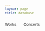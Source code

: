 ```yaml
---
layout: page
title: database
---
```


<style>
	body {font: 400 12px/1 -apple-system,BlinkMacSystemFont,"Segoe UI",Roboto,Helvetica,Arial,sans-serif,"Apple Color Emoji","Segoe UI Emoji","Segoe UI Symbol"}
	h1 { font-size: 40px; }
	th { text-align: left; }
	table.browse { min-width: 1000px;}
	table.browse { margin-left: auto; margin-right: auto; } /* center table */
	table.browse { border-collapse: collapse; } /* don't put gaps between cells */
	table.browse th { background:skyblue; }
	table.browse td, table.browse th {padding-left: 2px; padding-top: 2px; padding: 2px}
	table.browse tr:hover { background:#ff000011; }
	a { text-decoration: none; }
	span.browse-interface { margin-top: 30px; margin-bottom: 30px; }
	.wrapper {margin-left: 10px;}
	table.browse td:nth-child(2) {min-width: 125px;}
	table.browse td:nth-child(4) {white-space: nowrap;}
	table.browse td:nth-child(5) {min-width: 100px}
	table.browse td:nth-child(6) {min-width: 150px;}
	table.browse td:nth-child(7) {min-width: 200px;}
	select.source {max-width: 250px}
	span.sheet-button {
		display: inline-block;
		padding-bottom: 20px;
		padding-right: 20px;
	}
</style>

<script>


//////////////////////////////
//
// Click manager for selecting which worksheet data to browse:
//

document.addEventListener("click", function (event) {
	let clickedElement = event.target;
	let targetButton = clickedElement.closest(".sheet-button");
	if (!targetButton) {
		return;
	}
	let name = targetButton.dataset.sheet;
	displaySheet(name);
});



//////////////////////////////
//
// displaySheet -- Select the browse interface for a specific worksheet.
//

function displaySheet(name) {
	let list = document.querySelectorAll(".sheet-display");
	for (let i=0; i<list.length; i++) {
		let sheet = list[i];
		let sheetName = sheet.dataset.sheet;
		sheet.style.display = (name == sheetName ? "block" : "none");
	}
}


</script>


<div id="sheet-select">
	<span class="sheet-button" data-sheet="works">Works</span>
	<span class="sheet-button" data-sheet="concerts">Concerts</span>
</div>

<div id="browse-interface">
	<div class="sheet-display" data-sheet="works">
		<div class="search-interface"></div>
		<div class="results-list"></div>
	</div>
	<div class="sheet-display" data-sheet="concerts">
		<div class="search-interface"></div>
		<div class="results-list"></div>
	</div>
</div>

<script>
// vim: ts=3:nowrap

let EMC = {};
EMC.results = {};  // elements for displaying search results by sheet name.
EMC.menus = {}; // elements for displaying search menus by sheet name.
EMC.activeResults = null;
EMC.index = {};    // header name mapping by sheet.
EMC.index.works = {};  // header names for works sheet.
EMC.index.concerts = {};  // header names for works concerts.
EMC.METADATA = {};
EMC.METADATA.works = {% include_relative works.json %};
EMC.METADATA.concerts = {% include_relative concerts.json %};

EMC.index.works.name          = "Standardized Name of Work";
EMC.index.works.composer      = "Probable Composer";
EMC.index.works.voices        = "Voices";
EMC.index.works.composername  = "Composer Name as Listed in Program";
EMC.index.works.conflattr     = "Conflicting Attributions";
EMC.index.works.language	   = "Language";
EMC.index.works.language2	   = "Second Language";
EMC.index.works.monopoly	   = "Monophonic/Polyphonic";
EMC.index.works.sacrsec	      = "Sacred/Secular";
EMC.index.works.vocinstr	   = "Vocal/Instrumental";
EMC.index.works.genre   	   = "Genre";
EMC.index.works.source    	   = "Source of Work Listed in Program";
EMC.index.works.folios	      = "Folios/No.";
EMC.index.works.edition	      = "Edition of Work Listed in Program";
EMC.index.works.pages	      = "Nos./Page Numbers";
EMC.index.works.scanedition   = "Scan of Edition";
EMC.index.works.ProgID	      = "Program ID";
EMC.index.works.ProgDate	   = "Program Date";
EMC.index.works.ProgOrder	   = "Order in Program";
EMC.index.works.NotesWork	   = "Notes on Work";
EMC.index.works.ModernEd	   = "Modern Edition";
EMC.index.works.Repeatcon	   = "Repeat Concerts";
EMC.index.concerts.ID          = "ID";
EMC.index.concerts.year        = "Year";
EMC.index.concerts.month       = "Month";
EMC.index.concerts.day         = "Day";
EMC.index.concerts.date        = "Date";
EMC.index.concerts.ProgTitle   = "Program Title";
EMC.index.concerts.ensemble    = "Ensemble/Larger Org.";
EMC.index.concerts.loc         = "Location";
EMC.index.concerts.city        = "City";
EMC.index.concerts.state       = "State";
EMC.index.concerts.country     = "Country";
EMC.index.concerts.gmaps       = "Google Maps URL";
EMC.index.concerts.loccoord    = "Location Coordinates";
EMC.index.concerts.intro       = "Introduction";
EMC.index.concerts.direction   = "Direction";
EMC.index.concerts.performers  = "Performers";
EMC.index.concerts.archive     = "Archive (ARC)";
EMC.index.concerts.signature   = "Signature";
EMC.index.concerts.notes       = "Notes on Program";
EMC.index.concerts.literature  = "Literature";
EMC.index.concerts.image       = "Image";
EMC.index.concerts.extimage    = "Externally Hosted Image";

document.addEventListener("DOMContentLoaded", function () {
	buildSearchInterfaces(EMC.METADATA, "#browse-interface");
	displayBrowseTableWorks(EMC.METADATA.works);
	displayBrowseTableConcerts(EMC.METADATA.concerts);
});



//////////////////////////////
//
// buildSearchInterfaces --
//

function buildSearchInterfaces(metadata, selector) {
	let element = document.querySelector(selector);
	if (!element) {
		console.error("ERROR: Cannot find", selector, "element");
		return;
	}
	let browsers = element.querySelectorAll("div.sheet-display");
	for (let i=0; i<browsers.length; i++) {
		let sheetName = browsers[i].dataset.sheet;
		let browseElement = browsers[i].querySelector("div.search-interface");
		if (!browseElement) {
			console.error("ERROR: No browseElement for", sheetName);
			return;
		}
		EMC.menus[sheetName] = browseElement;
		let tableElement = browsers[i].querySelector("div.results-list");
		if (!tableElement) {
			console.error("ERROR: No search results list element for", sheetName);
			return;
		}
		EMC.results[sheetName] = tableElement;
		if (sheetName === "works") {
			buildSearchInterfaceWorks(metadata.works, browseElement);
		} else if (sheetName === "concerts") {
			buildSearchInterfaceConcerts(metadata.concerts, browseElement);
		}
	}
}


//////////////////////////////
//
// buildSearchInterfaceWorks --
//

function buildSearchInterfaceWorks(data, browseElement) {
	if (!browseElement) {
		console.error("ERROR: Cannot find search interface element", browseElement);
		return;
	}
	let output = "";
	output += buildComposerSelect(data);
	output += buildVoiceSelect(data);
	output += buildGenreSelect(data);
	output += buildLanguageSelect(data);
	output += buildMonoPolySelect(data);
	output += buildSacredSecularSelect(data);
	output += buildVocInstrSelect(data);
	output += buildSourceSelect(data);
	browseElement.innerHTML = output;
}


//////////////////////////////
//
// buildSearchInterfaceConcerts --
//

function buildSearchInterfaceConcerts(data, browseElement) {
	if (!browseElement) {
		console.error("ERROR: Cannot find search interface element", browseElement);
		return;
	}
	let output = "";
	output += buildCountrySelect(data);
	output += buildYearSelect(data);
	browseElement.innerHTML = output;
}


//////////////////////////////
//
// displayBrowseTableWorks --
//

function displayBrowseTableWorks(data) {
	let element = EMC.results.works;
	if (!element) {
		console.warn("Cannot find search results element for works");
		return;
	}

	let headings = [EMC.index.works.name, EMC.index.works.composer,
	EMC.index.works.voices, EMC.index.works.ProgDate,
	EMC.index.works.genre, EMC.index.works.source,
	EMC.index.works.edition, EMC.index.works.ModernEd];

	let contents = "";
	contents += "<table class='browse'>\n";
	contents += "<thead>\n";
	contents += makeTableHeader(headings);
	contents += "</thead>\n";
	contents += "<tbody>\n";
	contents += makeTableBody(headings, data);
	contents += "</tbody>\n";
	contents += "</table>\n";
	element.innerHTML = contents;
}

//////////////////////////////
//
// displayBrowseTableConcerts --
//

function displayBrowseTableConcerts(data) {
	let element = EMC.results.concerts;
	if (!element) {
		console.warn("Cannot find search results element for works");
		return;
	}

	let headings = [EMC.index.concerts.date, EMC.index.concerts.ProgTitle, EMC.index.concerts.ensemble, EMC.index.concerts.loc, EMC.index.concerts.archive, EMC.index.concerts.signature];

	let contents = "";
	contents += "<table class='browse'>\n";
	contents += "<thead>\n";
	contents += makeTableHeader(headings);
	contents += "</thead>\n";
	contents += "<tbody>\n";
	contents += makeTableBody(headings, data);
	contents += "</tbody>\n";
	contents += "</table>\n";
	element.innerHTML = contents;
}

//////////////////////////////
//
// makeTableHeader -- Generate HTML content for browse table header.
//

function makeTableHeader(headings) {
	let output = `<th>${headings.join("</th><th>")}</th>\n`;
	return output;
}



//////////////////////////////
//
// makeTableBody -- Generate HTML content for browse table's body.
//

function makeTableBody(headings, data) {
	let output = "";
	for (let i=0; i<data.length; i++) {
		let entry = data[i];
		output += "<tr>";
		for (let i=0; i<headings.length; i++) {
			let value = "";
			if (typeof entry[headings[i]] !== "undefined") {
				value = entry[headings[i]];
			}
			output += "<td>";

			if (headings[i] == EMC.index.works.edition) {
				let editioncombined = getEdition(entry);
				let url = getEditionUrl(entry);
				output += `<a target="_blank" href="${url}">${editioncombined}</a>`;
			} else if (headings[i] == EMC.index.works.source) {
				let sourcecombined = getSource(entry);
				output += sourcecombined;
			} else if (headings[i] == EMC.index.concerts.ProgTitle) {
				let ProgTitle = value;
				let ProgUrl = getProgUrl(entry);
				output += `${ProgTitle} [<a target="_blank" href="${ProgUrl}">Image</a>]`;
			} else if (headings[i] == EMC.index.concerts.loc) {
				let loccombined = getLocation(entry);
				let locmaps = getLocationGoogleMaps(entry);
 				output += `<a target="_blank" href="${locmaps}">${loccombined}</a>`;
			} else {
				output += value;
			}
			output += "</td>";
		}
		output += "</tr>\n";
	}
	return output;
}



//////////////////////////////
//
// buildComposerSelect --
//

function buildComposerSelect(data) {
	let counter = {};
	let sum = data.length;
	for (let i=0; i<sum; i++) {
		let entry = data[i];
		let composer = entry[EMC.index.works.composer];
		if (!composer) {
			//console.error("WARNING: ", entry, " DOES NOT HAVE A COMPOSER");
			continue;
		}
		counter[composer] = (counter[composer] === undefined) ? 1 : counter[composer] + 1;
	}

	let clist = Object.keys(counter).sort();
	let composerCount = clist.length;
	let output = "<select class='composer' onchange='doSearchWorks()'>\n";
	output += `<option value="">Any composers [${composerCount}]</option>`;
	for (let i=0; i<clist.length; i++) {
		let name = clist[i];
		let count = counter[clist[i]];
		output += `<option value="${name}">${name} (${count})</option>`;
	}
	output += "</select>\n";
	return output;
}


//////////////////////////////
//
// buildGenreSelect -- generate menu for genres, sort by count
//

function buildGenreSelect(data) {
	let genres = {};
	for (let entry of EMC.METADATA.works) {
		let genre = entry.Genre;
		if (typeof genres[genre] !== "undefined") {
			genres[genre]++;
		} else {
			genres[genre] = 1;
		}
	}

	let keys = Object.getOwnPropertyNames(genres);
	keys.sort((a, b) => {
		if (genres[a] == genres[b]) {
			// sort cases alphabetically by genre if the have the same count:
			return a.localeCompare(b);
		} else {
			return genres[b] - genres[a];
		}
	});
	let genreCount = keys.length;

	let output = "<select class='genre' onchange='doSearchWorks()'>\n";
	output += `<option value=''>Any genre [${genreCount}]</options>`;
	for (let genre of keys) {
		if (genre !== "undefined") {
			output += `<option value="${genre}">${genre} (${genres[genre]})</option>`;
		}
	}
	output += "</select>";
	return output;
}

//////////////////////////////
//
// getSource -- Generate Source + Folios/Pages 
//

function getSource(entry) {
	let source = "";
	if (typeof entry["Source of Work Listed in Program"] !== "undefined") {
		source = entry["Source of Work Listed in Program"];
	}
	let sourcepages = "";
	if (typeof entry["Folios/No."] !== "undefined") {
		sourcepages = entry["Folios/No."];
	}
	if (!sourcepages.match(/^\s*$/)) {
		if (!source.match(/^\s*$/)) {
			return `${source}, ${sourcepages}`;
		} else {
			return `${sourcepages}`;
		}
	}
	if (source.match(/^\s*$/)) {
		return "";
	} else {
		return source;
	}
}

//////////////////////////////
//
// getEdition -- Generate Edition + Pages 
//

function getEdition(entry) {
	let edition = "";
	if (typeof entry["Edition of Work Listed in Program"] !== "undefined") {
		edition = entry["Edition of Work Listed in Program"];
	}
	let editionpages = "";
	if (typeof entry["Nos./Page Numbers"] !== "undefined") {
		editionpages = entry["Nos./Page Numbers"];
	}
	if (!editionpages.match(/^\s*$/)) {
		if (!edition.match(/^\s*$/)) {
			return `${edition}, ${editionpages}`;
		} else {
			return `${editionpages}`;
		}
	}
	if (edition.match(/^\s*$/)) {
		return "";
	} else {
		return edition;
	}
}

//////////////////////////////
//
// getEditionUrl -- Generate a source link based on "Scan of Edition".
//

function getEditionUrl(entry) {
	let editionurl = "";
	if (typeof entry["Scan of Edition"] !== "undefined") {
		editionurl = entry["Scan of Edition"];
		return editionurl;
	}
	return "";
}

//////////////////////////////
//
// buildLanguageSelect --
//

function buildLanguageSelect(data) {
	let counter = {};
	let sum = data.length;
	for (let i=0; i<sum; i++) {
		let entry = data[i];
		let language = entry[EMC.index.works.language];
		if (!language) {
			//console.error("WARNING: ", entry, " DOES NOT HAVE A LANGUAGE");
			continue;
		}
		counter[language] = (counter[language] === undefined) ? 1 : counter[language] + 1;
	}

	let llist = Object.keys(counter).sort();
	let languageCount = llist.length;
	let output = "<select class='language' onchange='doSearchWorks()'>\n";
	output += `<option value="">Any language [${languageCount}]</option>`;
	for (let i=0; i<llist.length; i++) {
		let name = llist[i];
		let count = counter[llist[i]];
		output += `<option value="${name}">${name} (${count})</option>`;
	}
	output += "</select>\n";
	return output;
}


//////////////////////////////
//
// buildMonoPolySelect --
//

function buildMonoPolySelect(data) {
	let counter = {};
	let sum = data.length;
	for (let i=0; i<sum; i++) {
		let entry = data[i];
		let monopoly = entry[EMC.index.works.monopoly];
		if (!monopoly) {
			//console.error("WARNING: ", entry, " DOES NOT HAVE A MONOPHONIC/POLYPHONIC DESIGNATION");
			continue;
		}
		counter[monopoly] = (counter[monopoly] === undefined) ? 1 : counter[monopoly] + 1;
	}

	let mlist = Object.keys(counter).sort();
	let monopolyCount = mlist.length;
	let output = "<select class='monopoly' onchange='doSearchWorks()'>\n";
	output += `<option value="">monophonic/polyphonic [${monopolyCount}]</option>`;
	for (let i=0; i<mlist.length; i++) {
		let name = mlist[i];
		let count = counter[mlist[i]];
		output += `<option value="${name}">${name} (${count})</option>`;
	}
	output += "</select>\n";
	return output;
}


//////////////////////////////
//
// buildSacredSecularSelect --
//

function buildSacredSecularSelect(data) {
	let counter = {};
	let sum = data.length;
	for (let i=0; i<sum; i++) {
		let entry = data[i];
		let sacredsecular = entry[EMC.index.works.sacrsec];
		if (!sacredsecular) {
			//console.error("WARNING: ", entry, " DOES NOT HAVE A SACRED/SECULAR DESIGNATION");
			continue;
		}
		counter[sacredsecular] = (counter[sacredsecular] === undefined) ? 1 : counter[sacredsecular] + 1;
	}

	let slist = Object.keys(counter).sort();
	let sacredsecularCount = slist.length;
	let output = "<select class='sacredsecular' onchange='doSearchWorks()'>\n";
	output += `<option value="">sacred/secular [${sacredsecularCount}]</option>`;
	for (let i=0; i<slist.length; i++) {
		let name = slist[i];
		let count = counter[slist[i]];
		output += `<option value="${name}">${name} (${count})</option>`;
	}
	output += "</select>\n";
	return output;
}


//////////////////////////////
//
// buildVocInstrSelect --
//

function buildVocInstrSelect(data) {
	let counter = {};
	let sum = data.length;
	for (let i=0; i<sum; i++) {
		let entry = data[i];
		let vocinstr = entry[EMC.index.works.vocinstr];
		if (!vocinstr) {
			//console.error("WARNING: ", entry, " DOES NOT HAVE A VOCAL/INSTRUMENTAL DESIGNATION");
			continue;
		}
		counter[vocinstr] = (counter[vocinstr] === undefined) ? 1 : counter[vocinstr] + 1;
	}

	let vilist = Object.keys(counter).sort();
	let vocinstrCount = vilist.length;
	let output = "<select class='vocinstr' onchange='doSearchWorks()'>\n";
	output += `<option value="">vocal/instrumental [${vocinstrCount}]</option>`;
	for (let i=0; i<vilist.length; i++) {
		let name = vilist[i];
		let count = counter[vilist[i]];
		output += `<option value="${name}">${name} (${count})</option>`;
	}
	output += "</select>\n";
	return output;
}

//////////////////////////////
//
// buildSourceSelect --
//

function buildSourceSelect(data) {
	let counter = {};
	let sum = data.length;
	for (let i=0; i<sum; i++) {
		let entry = data[i];
		let source = entry[EMC.index.works.source];
		if (!source) {
			//console.error("WARNING: ", entry, " DOES NOT HAVE A SOURCE");
			continue;
		}
		counter[source] = (counter[source] === undefined) ? 1 : counter[source] + 1;
	}

	let solist = Object.keys(counter).sort();
	let sourceCount = solist.length;
	let output = "<select class='source' onchange='doSearchWorks()'>\n";
	output += `<option value="">Any source [${sourceCount}]</option>`;
	for (let i=0; i<solist.length; i++) {
		let name = solist[i];
		let count = counter[solist[i]];
		output += `<option value="${name}">${name} (${count})</option>`;
	}
	output += "</select>\n";
	return output;
}

//////////////////////////////
//
// buildVoiceSelect --
//

function buildVoiceSelect(data) {
	let counter = {};
	let fileCount = data.length;
	for (let i=0; i<fileCount; i++) {
		let entry = data[i];
		let voice = entry[EMC.index.works.voices];
		if (!voice) {
			//console.error("WARNING: ", entry, " DOES NOT HAVE A VOICE COUNT");
			continue;
		}
		counter[voice] = (counter[voice] === undefined) ? 1 : counter[voice] + 1;
	}

	let vlist = Object.keys(counter).sort();
	let output = "<select class='voice' onchange='doSearchWorks()'>\n";
	output += `<option value="">Any voice count</option>`;
	for (let i=0; i<vlist.length; i++) {
		let vcount = vlist[i];
		output += `<option value="${vcount}">${vcount}</option>`;
	}
	output += "</select>\n";
	return output;
}

//////////////////////////////
//
// getProgUrl -- Generate a source link based on "Scan of Edition".
//

function getProgUrl(entry) {
	let ProgUrl = "";
	if (typeof entry["Image"] !== "undefined") {
		ProgUrl = entry["Image"];
		return ProgUrl;
	}
	return "";
	console.warn("ProgUrl", ProgUrl);
}

//////////////////////////////
//
// getLocation -- Generate Location + City + Country
//

function getLocation(entry) {
	let location = "";
	let city = "";
	let country = "";
	if (typeof entry["Location"] !== "undefined") {
		location = entry["Location"];
	}
	if (typeof entry["City"] !== "undefined") {
		city = entry["City"];
	}
	if (typeof entry["Country"] !== "undefined") {
		country = entry["Country"];
	}
	if (!location.match(/^\s*$/) && !city.match(/^\s*$/) && !country.match (/^\s*$/)) {
		return `${location}, ${city}, ${country}`;
	} else if (!location.match(/^\s*$/) && !country.match (/^\s*$/)){
		return `${location}, ${country}`;
	}
	if (location.match(/^\s*$/)) {
		return "";
	} else {
		return location;
	}
}

//////////////////////////////
//
// getLocationGoogleMaps -- Generate a source link based on "Scan of Edition".
//

function getLocationGoogleMaps(entry) {
	let locmapsurl = "";
	if (typeof entry["Google Maps URL"] !== "undefined") {
		locmapsurl = entry["Google Maps URL"];
		return locmapsurl;
	}
	return "";
}

//////////////////////////////
//
// buildCountrySelect --
//

function buildCountrySelect(data) {
	let counter = {};
	let sum = data.length;
	for (let i=0; i<sum; i++) {
		let entry = data[i];
		let country = entry[EMC.index.concerts.country];
		if (!country) {
			//console.error("WARNING: ", entry, " DOES NOT HAVE A COUNTRY DESIGNATION");
			continue;
		}
		counter[country] = (counter[country] === undefined) ? 1 : counter[country] + 1;
	}

	let clist = Object.keys(counter).sort();
	let country = clist.length;
	let output = "<select class='country' onchange='doSearchConcerts()'>\n";
	output += `<option value="">Country [${country}]</option>`;
	for (let i=0; i<clist.length; i++) {
		let name = clist[i];
		let count = counter[clist[i]];
		output += `<option value="${name}">${name} (${count})</option>`;
	}
	output += "</select>\n";
	return output;
}


//////////////////////////////
//
// buildYearSelect --
//

function buildYearSelect(data) {
	let counter = {};
	let sum = data.length;
	for (let i=0; i<sum; i++) {
		let entry = data[i];
		let year = entry[EMC.index.concerts.year];
		if (!year) {
			//console.error("WARNING: ", entry, " DOES NOT HAVE A YEAR DESIGNATION");
			continue;
		}
		counter[year] = (counter[year] === undefined) ? 1 : counter[year] + 1;
	}

	let ylist = Object.keys(counter).sort();
	let year = ylist.length;
	let output = "<select class='year' onchange='doSearchConcerts()'>\n";
	output += `<option value="">Year [${year}]</option>`;
	for (let i=0; i<ylist.length; i++) {
		let name = ylist[i];
		let count = counter[ylist[i]];
		output += `<option value="${name}">${name} (${count})</option>`;
	}
	output += "</select>\n";
	return output;
}



//////////////////////////////
//
// doSearchConcerts --
//

function doSearchConcerts(data) {
	if (!data) {
		data = EMC.METADATA.concerts;
	}
	console.error("input data for doSearchWorks", data);

	let searchInterface = EMC.menus.concerts;
	console.warn("print search interface", searchInterface);
	if (!searchInterface) {
		console.log("Problem finding search interface for concerts");
		return;
	}

	let countryField = searchInterface.querySelector("select.country");
	if (!countryField) {
		console.log("Problem finding country field in search interface");
		return;
	}
	let countryQuery = countryField.value;

	let yearField = searchInterface.querySelector("select.year");
	if (!yearField) {
		console.log("Problem finding year field in search interface");
		return;
	}
	let yearQuery = yearField.value;

	if (countryQuery !== "") {
		let tempdata = [];
		for (let i=0; i<data.length; i++) {
			let entry = data[i];
			let country = entry[EMC.index.concerts.country];
			if (country == countryQuery) {
				tempdata.push(entry);
			}
		}
		data = tempdata;
	}

	if (yearQuery !== "") {
		let tempdata = [];
		for (let i=0; i<data.length; i++) {
			let entry = data[i];
			let year = entry[EMC.index.concerts.year];
			if (year == yearQuery) {
				tempdata.push(entry);
			}
		}
		data = tempdata;
	}


	displayBrowseTableConcerts(data);

}


//////////////////////////////
//
// doSearchWorks --
//

function doSearchWorks(data) {
	if (!data) {
		data = EMC.METADATA.works;
	}
	console.error("input data for doSearchWorks", data);


	let searchInterface = EMC.menus.works;
	console.warn("print search interface", searchInterface);
	if (!searchInterface) {
		console.log("Problem finding search interface for works");
		return;
	}

	let composerField = searchInterface.querySelector("select.composer");
	console.warn("print composerField", composerField);
	if (!composerField) {
		console.log("Problem finding composer field in search interface");
		return;
	}
	let composerQuery = composerField.value;

	let voiceField = searchInterface.querySelector("select.voice");
	if (!voiceField) {
		console.log("Problem finding voice-count field in search interface");
		return;
	}
	let voiceQuery = voiceField.value;

	let genreField = searchInterface.querySelector("select.genre");
	if (!genreField) {
		console.log("Problem finding genre field in search interface");
		return;
	}
	let genreQuery = genreField.value;

	let languageField = searchInterface.querySelector("select.language");
	if (!languageField) {
		console.log("Problem finding language field in search interface");
		return;
	}
	let languageQuery = languageField.value;

	let monopolyField = searchInterface.querySelector("select.monopoly");
	if (!monopolyField) {
		console.log("Problem finding monophonic/polyphonic field in search interface");
		return;
	}
	let monopolyQuery = monopolyField.value;

	let sacredsecularField = searchInterface.querySelector("select.sacredsecular");
	if (!sacredsecularField) {
		console.log("Problem finding sacred/secular field in search interface");
		return;
	}
	let sacredsecularQuery = sacredsecularField.value;

	let sourceField = searchInterface.querySelector("select.source");
	if (!sourceField) {
		console.log("Problem finding source field in search interface");
		return;
	}
	let sourceQuery = sourceField.value;

	let vocinstrField = searchInterface.querySelector("select.vocinstr");
	if (!vocinstrField) {
		console.log("Problem finding sacred/secular field in search interface");
		return;
	}
	let vocinstrQuery = vocinstrField.value;

	if (composerQuery) {
		let tempdata = [];
		for (let i=0; i<data.length; i++) {
			let entry = data[i];
			let composer = entry[EMC.index.works.composer];
			if (composer === composerQuery) {
				tempdata.push(entry);
			}
		}
		data = tempdata;
	}

	if (voiceQuery !== "") {
		let tempdata = [];
		for (let i=0; i<data.length; i++) {
			let entry = data[i];
			let voice = entry[EMC.index.works.voices];
			if (voice == voiceQuery) {
				tempdata.push(entry);
			}
		}
		data = tempdata;
	}

	if (genreQuery !== "") {
		let tempdata = [];
		for (let i=0; i<data.length; i++) {
			let entry = data[i];
			let genre = entry[EMC.index.works.genre];
			if (genre == genreQuery) {
				tempdata.push(entry);
			}
		}
		data = tempdata;
	}

	if (languageQuery !== "") {
		let tempdata = [];
		for (let i=0; i<data.length; i++) {
			let entry = data[i];
			let language = entry[EMC.index.works.language];
			if (language == languageQuery) {
				tempdata.push(entry);
			}
		}
		data = tempdata;
	}


	if (monopolyQuery !== "") {
		let tempdata = [];
		for (let i=0; i<data.length; i++) {
			let entry = data[i];
			let monopoly = entry[EMC.index.works.monopoly];
			if (monopoly == monopolyQuery) {
				tempdata.push(entry);
			}
		}
		data = tempdata;
	}

	if (sacredsecularQuery !== "") {
		let tempdata = [];
		for (let i=0; i<data.length; i++) {
			let entry = data[i];
			let sacredsecular = entry[EMC.index.works.sacrsec];
			if (sacredsecular == sacredsecularQuery) {
				tempdata.push(entry);
			}
		}
		data = tempdata;
	}

	if (sourceQuery !== "") {
		let tempdata = [];
		for (let i=0; i<data.length; i++) {
			let entry = data[i];
			let source = entry[EMC.index.works.source];
			if (source == sourceQuery) {
				tempdata.push(entry);
			}
		}
		data = tempdata;
	}

	if (vocinstrQuery !== "") {
		let tempdata = [];
		for (let i=0; i<data.length; i++) {
			let entry = data[i];
			let vocinstr = entry[EMC.index.works.vocinstr];
			if (vocinstr == vocinstrQuery) {
				tempdata.push(entry);
			}
		}
		data = tempdata;
	}

	displayBrowseTableWorks(data);
}

</script>
